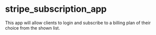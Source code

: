 # stripe_subscription_app
 This app will allow clients to login and subscribe to a billing plan of their choice from the shown list. 
